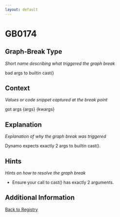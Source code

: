 ```yaml
---
layout: default
---
```

# GB0174

## Graph-Break Type
*Short name describing what triggered the graph break*

bad args to builtin cast()

## Context
*Values or code snippet captured at the break point*

got args {args} {kwargs}

## Explanation
*Explanation of why the graph break was triggered*

Dynamo expects exactly 2 args to builtin cast().

## Hints
*Hints on how to resolve the graph break*

- Ensure your call to cast() has exactly 2 arguments.


## Additional Information

<!-- ADDITIONAL INFORMATION START - Add custom information below this line -->

<!-- ADDITIONAL INFORMATION END -->

[Back to Registry](../index.html)
